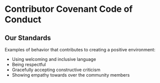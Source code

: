 # Contributor Covenant Code of Conduct

## Our Standards

Examples of behavior that contributes to creating a positive environment:

* Using welcoming and inclusive language
* Being respectful
* Gracefully accepting constructive criticism
* Showing empathy towards over the community members




